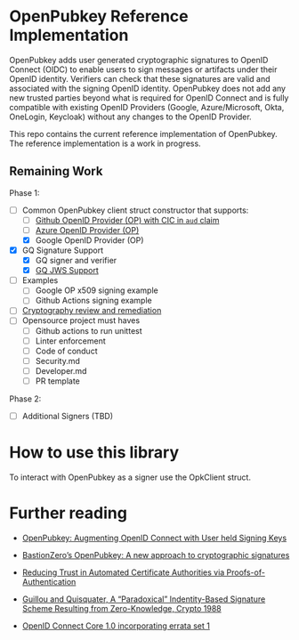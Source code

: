 # OpenPubkey Reference Implementation
 
OpenPubkey adds user generated cryptographic signatures to OpenID Connect (OIDC) to enable users to sign messages or artifacts under their OpenID identity. Verifiers can check that these signatures are valid and associated with the signing OpenID identity. OpenPubkey does not add any new trusted parties beyond what is required for OpenID Connect and is fully compatible with existing OpenID Providers (Google, Azure/Microsoft, Okta, OneLogin, Keycloak) without any changes to the OpenID Provider.

This repo contains the current reference implementation of OpenPubkey. The reference implementation is a work in progress.

## Remaining Work

Phase 1:
- [ ] Common OpenPubkey client struct constructor that supports:
  - [ ] [Github OpenID Provider (OP) with CIC in `aud` claim](https://github.com/bastionzero/openpubkey/issues/5)
  - [ ] [Azure OpenID Provider (OP)](https://github.com/bastionzero/openpubkey/issues/6)
  - [x] Google OpenID Provider (OP)
- [x] GQ Signature Support
  - [x] GQ signer and verifier
  - [x] [GQ JWS Support](https://github.com/bastionzero/openpubkey/pull/14)
- [ ] Examples
  - [ ] Google OP x509 signing example
  - [ ] Github Actions signing example
- [ ] [Cryptography review and remediation](https://github.com/bastionzero/openpubkey/issues/11)
- [ ] Opensource project must haves
  - [ ] Github actions to run unittest
  - [ ] Linter enforcement
  - [ ] Code of conduct
  - [ ] Security.md
  - [ ] Developer.md
  - [ ] PR template

Phase 2:
- [ ] Additional Signers (TBD)

# How to use this library

To interact with OpenPubkey as a signer use the OpkClient struct.


<!-- # How it works

... -->

# Further reading

* [OpenPubkey: Augmenting OpenID Connect with User held Signing Keys](https://eprint.iacr.org/2023/296)

* [BastionZero’s OpenPubkey: A new approach to cryptographic signatures](https://www.bastionzero.com/blog/bastionzeros-openpubkey-why-i-think-it-is-the-most-important-security-research-ive-done)

* [Reducing Trust in Automated Certificate Authorities via Proofs-of-Authentication](https://arxiv.org/abs/2307.08201)

* [Guillou and Quisquater, A “Paradoxical” Indentity-Based Signature Scheme Resulting from Zero-Knowledge, Crypto 1988](https://link.springer.com/content/pdf/10.1007/0-387-34799-2_16.pdf) 
  
* [OpenID Connect Core 1.0 incorporating errata set 1](https://openid.net/specs/openid-connect-core-1_0.html)






